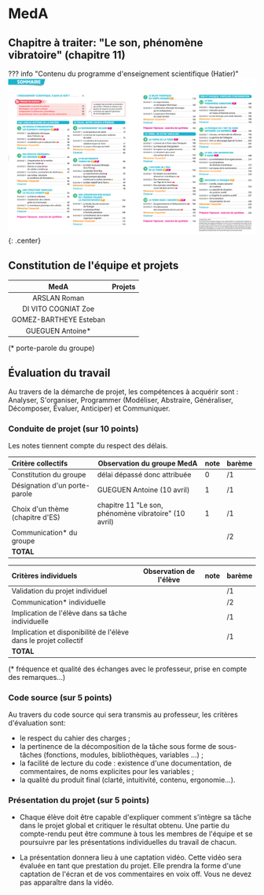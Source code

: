 # MedA

## Chapitre à traiter: "Le son, phénomène vibratoire" (chapitre 11)

??? info "Contenu du programme d'enseignement scientifique (Hatier)"
    ![image](data/sommaireES_Hatier.png){: .center}
    




## Constitution de l'équipe et projets


 | MedA                   | Projets |
 |:----------------------:|:-------:|
 | ARSLAN Roman           |         |
 | DI VITO COGNIAT Zoe    |         |
 | GOMEZ-BARTHEYE Esteban |         |
 | GUEGUEN Antoine*       |         |

(* porte-parole du groupe)

## Évaluation du travail 

Au travers de la démarche de projet, les compétences à acquérir sont : Analyser, S'organiser, Programmer (Modéliser, Abstraire, Généraliser, Décomposer, Évaluer, Anticiper) et Communiquer.

### Conduite de projet (sur 10 points)

Les notes tiennent compte du respect des délais.

| Critère collectifs               | Observation du groupe MedA                            | note | barème |
|:---------------------------------|-------------------------------------------------------|------|--------|
| Constitution du groupe           | délai dépassé donc attribuée                          | 0    | /1     |
| Désignation d'un porte-parole    | GUEGUEN Antoine (10 avril)                            | 1    | /1     |
| Choix d'un thème (chapitre d'ES) | chapitre 11 "Le son, phénomène vibratoire" (10 avril) | 1    | /1     |
| Communication* du groupe         |                                                       |      | /2     |
| **TOTAL**                        |                                                       |      |        |

| Critères individuels                                             | Observation de l'élève | note | barème |
|:-----------------------------------------------------------------|------------------------|------|--------|
| Validation du projet individuel                                  |                        |      | /1     |
| Communication* individuelle                                      |                        |      | /2     |
| Implication de l'élève dans sa tâche individuelle                |                        |      | /1     |
| Implication et disponibilité de l'élève dans le projet collectif |                        |      | /1     |
| **TOTAL**                                                        |                        |      |        |


(* fréquence et qualité des échanges avec le professeur, prise en compte des remarques...)

### Code source (sur 5 points)
Au travers du code source qui sera transmis au professeur, les critères d'évaluation sont:

- le respect du cahier des charges ;
- la pertinence de la décomposition de la tâche sous forme de sous-tâches (fonctions, modules, bibliothèques, variables …) ;
- la facilité de lecture du code : existence d'une documentation, de commentaires, de noms explicites pour les variables ;
- la qualité du produit final (clarté, intuitivité, contenu, ergonomie...).

### Présentation du projet (sur 5 points)

- Chaque élève doit être capable d'expliquer comment s'intègre sa tâche dans le projet global et critiquer le résultat obtenu. Une partie du compte-rendu peut être commune à tous les membres de l'équipe et se poursuivre par les présentations individuelles du travail de chacun.

- La présentation donnera lieu à une captation vidéo. Cette vidéo sera évaluée en tant que prestation du projet. Elle prendra la forme d'une captation de l'écran et de vos commentaires en voix off. Vous ne devez pas apparaître dans la vidéo.

